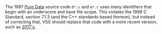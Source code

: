 The 1997 [Pure Data](https://puredata.info/) source code `d*.c` and `m*.c` uses many identifiers that begin with an
underscore and have file scope.  This violates the 1999 C Standard, section 7.1.3
(and the C++ standards based thereon), but instead of correcting that,
VSS should replace that code with a more recent version, such as [2017's](http://msp.ucsd.edu/Software/pd-0.51-4.src.tar.gz).
